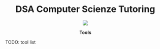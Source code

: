 <div align="center">
  <h1> DSA Computer Scienze Tutoring </h1>

  <img src="https://study-eu.s3.amazonaws.com/uploads/university/university-of-pisa-logo.png" />

  <p>
    <strong> Tools </strong>
  </p>
</div>

TODO: tool list